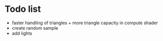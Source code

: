 # Todo list

- faster handling of triangles + more triangle capacity in compute shader
- create random sample
- add lights